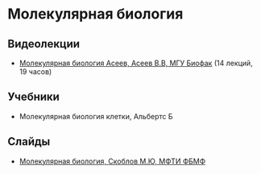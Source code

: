 # Молекулярная биология

## Видеолекции

* [Молекулярная биология Асеев, Асеев В.В, МГУ Биофак](https://teach-in.ru/course/molecular-biology-aseev) (14 лекций, 19 часов)

## Учебники

* Молекулярная биология клетки, Альбертс Б

## Слайды

* [Молекулярная биология, Скоблов М.Ю, МФТИ ФБМФ](https://mipt.ru/dbmp/student/files/mol_biology/programm.php)

